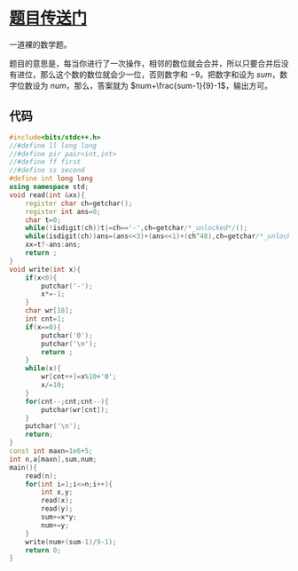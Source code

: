 # [题目传送门](https://www.luogu.com.cn/problem/AT_ddcc2020_qual_d)

一道裸的数学题。

题目的意思是，每当你进行了一次操作，相邻的数位就会合并，所以只要合并后没有进位，那么这个数的数位就会少一位，否则数字和 $-9$。把数字和设为 $sum$，数字位数设为 $num$，那么，答案就为 $num+\frac{sum-1}{9}-1$，输出方可。

## 代码

```cpp
#include<bits/stdc++.h>
//#define ll long long
//#define pir pair<int,int>
//#define ff first
//#define ss second
#define int long long
using namespace std;
void read(int &xx){
	register char ch=getchar();
	register int ans=0;
	char t=0;
	while(!isdigit(ch))t|=ch=='-',ch=getchar/*_unlocked*/();
	while(isdigit(ch))ans=(ans<<3)+(ans<<1)+(ch^48),ch=getchar/*_unlocked*/();
	xx=t?-ans:ans;
	return ;
}
void write(int x){
	if(x<0){
		putchar('-');
		x*=-1;
	}
	char wr[18];
	int cnt=1;
	if(x==0){
		putchar('0');
		putchar('\n');
		return ;
	}
	while(x){
		wr[cnt++]=x%10+'0';
		x/=10;
	}
	for(cnt--;cnt;cnt--){
		putchar(wr[cnt]);
	}
	putchar('\n');
	return;
}
const int maxn=1e6+5;
int n,a[maxn],sum,num;
main(){
	read(n);
	for(int i=1;i<=n;i++){
		int x,y;
		read(x);
		read(y);
		sum+=x*y;
		num+=y;
	}
	write(num+(sum-1)/9-1);
	return 0;
}
```

